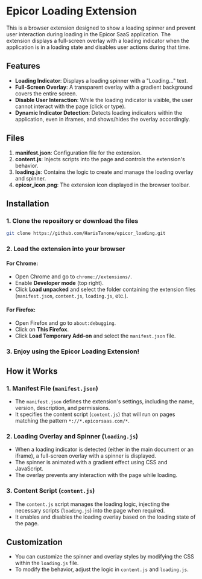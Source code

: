 # Epicor Loading Extension

This is a browser extension designed to show a loading spinner and prevent user interaction during loading in the Epicor SaaS application. The extension displays a full-screen overlay with a loading indicator when the application is in a loading state and disables user actions during that time.

## Features

- **Loading Indicator**: Displays a loading spinner with a "Loading..." text.
- **Full-Screen Overlay**: A transparent overlay with a gradient background covers the entire screen.
- **Disable User Interaction**: While the loading indicator is visible, the user cannot interact with the page (click or type).
- **Dynamic Indicator Detection**: Detects loading indicators within the application, even in iframes, and shows/hides the overlay accordingly.

## Files

1. **manifest.json**: Configuration file for the extension.
2. **content.js**: Injects scripts into the page and controls the extension's behavior.
3. **loading.js**: Contains the logic to create and manage the loading overlay and spinner.
4. **epicor_icon.png**: The extension icon displayed in the browser toolbar.

## Installation

### 1. Clone the repository or download the files

```bash
git clone https://github.com/HarisTanone/epicor_loading.git
```

### 2. Load the extension into your browser

#### For Chrome:
* Open Chrome and go to `chrome://extensions/`.
* Enable **Developer mode** (top right).
* Click **Load unpacked** and select the folder containing the extension files (`manifest.json`, `content.js`, `loading.js`, etc.).

#### For Firefox:
* Open Firefox and go to `about:debugging`.
* Click on **This Firefox**.
* Click **Load Temporary Add-on** and select the `manifest.json` file.

### 3. Enjoy using the Epicor Loading Extension!

## How it Works

### 1. Manifest File (`manifest.json`)
* The `manifest.json` defines the extension's settings, including the name, version, description, and permissions.
* It specifies the content script (`content.js`) that will run on pages matching the pattern `*://*.epicorsaas.com/*`.

### 2. Loading Overlay and Spinner (`loading.js`)
* When a loading indicator is detected (either in the main document or an iframe), a full-screen overlay with a spinner is displayed.
* The spinner is animated with a gradient effect using CSS and JavaScript.
* The overlay prevents any interaction with the page while loading.

### 3. Content Script (`content.js`)
* The `content.js` script manages the loading logic, injecting the necessary scripts (`loading.js`) into the page when required.
* It enables and disables the loading overlay based on the loading state of the page.

## Customization

* You can customize the spinner and overlay styles by modifying the CSS within the `loading.js` file.
* To modify the behavior, adjust the logic in `content.js` and `loading.js`.

